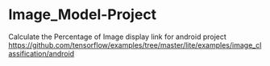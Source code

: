 # Image_Model-Project
Calculate the Percentage of Image display
link for android project
https://github.com/tensorflow/examples/tree/master/lite/examples/image_classification/android
